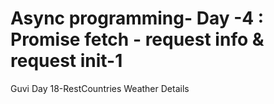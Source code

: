 # Async programming- Day -4 : Promise fetch - request info & request init-1

Guvi Day 18-RestCountries Weather Details
